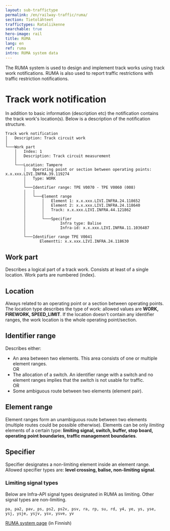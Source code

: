 ```yaml
---
layout: sub-traffictype
permalink: /en/railway-traffic/ruma/
section: Tietolähteet
traffictypes: Rataliikenne
searchable: true
hero-image: rail
title: RUMA
lang: en
ref: ruma
intro: RUMA system data
---
```


The RUMA system is used to design and implement track works using track work notifications. RUMA is also used to report traffic restrictions with traffic restriction notifications.

# Track work notification
In addition to basic information (description etc) the notification contains the track work's location(s). Below is a description of the notification structure.

```
Track work notification
│   Description: Track circuit work
│
└───Work part
    │   Index: 1
    │   Description: Track circuit measurement
    │
    └───Location: Tampere
        │   Operating point or section between operating points: x.x.xxx.LIVI.INFRA.39.119274
        │   Type: WORK
        │
        └───Identifier range: TPE V0070 - TPE V0060 (008)
        │   │
        │   └───Element range
        │       │   Element 1: x.x.xxx.LIVI.INFRA.24.118652
        │       │   Element 2: x.x.xxx.LIVI.INFRA.24.118640
        │       │   Track: x.x.xxx.LIVI.INFRA.44.121862
        │       │
        │       └───Specifier
        │               Infra type: Balise
        │               Infra-id: x.x.xxx.LIVI.INFRA.11.1036487
        │
        └───Identifier range TPE V0041
               Elementti: x.x.xxx.LIVI.INFRA.24.118630
```

## Work part
Describes a logical part of a track work. Consists at least of a single location. Work parts are numbered (index).

## Location
Always related to an operating point or a section between operating points. The location type describes the type of work: allowed values are **WORK, FIREWORK, SPEED_LIMIT**. If the location doesn't contain any identifier ranges, the work location is the whole operating point/section.

## Identifier range
Describes either:
- An area between two elements. This area consists of one or multiple element ranges.  
OR
- The allocation of a switch. An identifier range with a switch and no element ranges implies that the switch is not usable for traffic.  
OR
- Some ambiguous route between two elements (element pair).

## Element range
Element ranges form an unambiguous route between two elements (multiple routes could be possible otherwise).
Elements can be only *limiting* elements of a certain type: **limiting signal, switch, buffer, stop board, operating point boundaries, traffic management boundaries**.  

## Specifier
Specifier designates a non-limiting element inside an element range. Allowed specifier types are: **level crossing, balise, non-limiting signal**.

### Limiting signal types
Below are Infra-API signal types designated in RUMA as limiting. Other signal types are non-limiting.
```
pa, pa2, pav, ps, ps2, ps2v, psv, ra, rp, su, rd, y4, ye, ys, yse, ysj, ysje, ysjv, ysv, ysve, yv
```

[RUMA system page](https://tmfg.fi/fi/finrail/ruma) (in Finnish)
